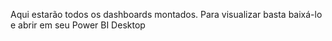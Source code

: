 Aqui estarão todos os dashboards montados. Para visualizar basta baixá-lo e abrir em seu Power BI Desktop
